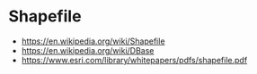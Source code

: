 # Shapefile

- https://en.wikipedia.org/wiki/Shapefile
- https://en.wikipedia.org/wiki/DBase
- https://www.esri.com/library/whitepapers/pdfs/shapefile.pdf
